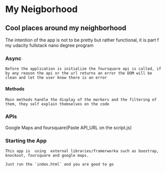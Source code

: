 # My Neigborhood
## Cool places around my neighborhood
The intention of the app is not to be pretty but rather functional, it is part f my udacity fullstack nano degree program

### Async
    Before the application is initialize the foursquare api is called, if by any reason the api or the url returns an error the DOM will be clean and let the user know there is an error

#### Methods
    Main methods handle the display of the markers and the filtering of them, they self explain themselves on the code


### APIs
 Google Maps and foursquare(Paste API_URL on the script.js)    

### Starting the App
    This app is  using  external libraries/framerworka such as boostrap, knockout, foursquare and google maps.

    Just run the `index.html` and you are good to go
         
